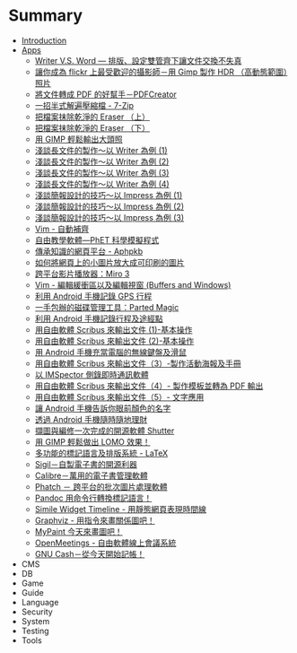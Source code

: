 # Summary

* [Introduction](README.md)
* [Apps](APP/README.md)
   * [Writer V.S. Word — 排版、設定雙管齊下讓文件交換不失真](APP/Apps-200807-Writer.md)
   * [讓你成為 flickr 上最受歡迎的攝影師－用 Gimp 製作 HDR （高動態範圍）照片](APP/Apps-200809-Gimp.md)
   * [將文件轉成 PDF 的好幫手－PDFCreator](APP/Apps-200809-PDFCreator.md)
   * [一招半式解遍壓縮檔 - 7-Zip](APP/Apps-200812-7zip.md)
   * [把檔案抹除乾淨的 Eraser （上）](APP/Apps-200812-Eraser1.md)
   * [把檔案抹除乾淨的 Eraser （下）](APP/Apps-200812-Eraser2.md)
   * [用 GIMP 輕鬆輸出大頭照](APP/Apps-200904-GIMP.md)
   * [淺談長文件的製作～以 Writer 為例 (1)](APP/Apps-200905-Writer1.md)
   * [淺談長文件的製作～以 Writer 為例 (2)](APP/Apps-200905-Writer2.md)
   * [淺談長文件的製作～以 Writer 為例 (3)](APP/Apps-200905-Writer3.md)
   * [淺談長文件的製作～以 Writer 為例 (4)](APP/Apps-200905-Writer4.md)
   * [淺談簡報設計的技巧～以 Impress 為例 (1)](APP/Apps-200909-Impress1.md)
   * [淺談簡報設計的技巧～以 Impress 為例 (2)](APP/Apps-200909-Impress2.md)
   * [淺談簡報設計的技巧～以 Impress 為例 (3)](APP/Apps-200910-Impress3.md)
   * [Vim - 自動補齊](APP/Apps-200912-vim.md)
   * [自由教學軟體—PhET 科學模擬程式](APP/Apps-201003-PhET.md)
   * [傳承知識的網頁平台 - Aphpkb](APP/Apps-201005-Aphpkb.md)
   * [如何將網頁上的小圖片放大成可印刷的圖片](APP/Apps-201005-pics.md)
   * [跨平台影片播放器：Miro 3](APP/Apps-201006-Miro3.md)
   * [Vim - 編輯緩衝區以及編輯視窗 (Buffers and Windows)](APP/Apps-201006-Vim.md)
   * [利用 Android 手機記錄 GPS 行程](APP/Apps-201008-GPS.md)
   * [一手包辦的磁碟管理工具：Parted Magic](APP/Apps-201009-PartedMagic.md)
   * [利用 Android 手機記錄行程及途經點](APP/Apps-201010-Android.md)
   * [用自由軟體 Scribus 來輸出文件 (1)-基本操作](APP/Apps-201010-Scribus1.md)
   * [用自由軟體 Scribus 來輸出文件 (2)-基本操作](APP/Apps-201011-Scribus2.md)
   * [用 Android 手機充當電腦的無線鍵盤及滑鼠](APP/Apps-201012-Android.md)
   * [用自由軟體 Scribus 來輸出文件（3）-製作活動海報及手冊](APP/Apps-201012-Scribus3.md)
   * [以 IMSpector 側錄即時通訊軟體](APP/Apps-201101-IMSpector.md)
   * [用自由軟體 Scribus 來輸出文件（4）- 製作模板並轉為 PDF 輸出](APP/Apps-201101-Scribus4.md)
   * [用自由軟體 Scribus 來輸出文件（5）- 文字應用](APP/Apps-201102-Scribus5.md) 
   * [讓 Android 手機告訴你眼前顏色的名字](APP/Apps-201104-Android.md) 
   * [透過 Android 手機隨時隨地理財](APP/Apps-201108-Android.md)
   * [擷圖與編修一次完成的開源軟體 Shutter](APP/Apps-201109-Shutter.md)
   * [用 GIMP 輕鬆做出 LOMO 效果！](APP/Apps-201202-GIMP.md) 
   * [多功能的標記語言及排版系統 - LaTeX](APP/Apps-201203-LaTeX.md)
   * [Sigil－自製電子書的開源利器](APP/Apps-201206-Sigil.md)
   * [Calibre－萬用的電子書管理軟體](APP/Apps-201207-Calibre.md)
   * [Phatch － 跨平台的批次圖片處理軟體](APP/Apps-201208-Phatch.md)
   * [Pandoc 用命令行轉換標記語言！](APP/Apps-201209-Pandoc.md)
   * [Simile Widget Timeline - 用靜態網頁表現時間線](APP/Apps-201209-SWT.md)
   * [Graphviz - 用指令來畫關係圖吧！](APP/Apps-201210-Graphviz.md)
   * [MyPaint 今天來畫圖吧！](APP/Apps-201210-MyPaint.md)
   * [OpenMeetings - 自由軟體線上會議系統](APP/Apps-201210-OpenMeetings.md)
   * [GNU Cash－從今天開始記帳！](APP/Apps-201303-GNUCash.md)
* CMS
* DB
* Game
* Guide
* Language
* Security
* System
* Testing
* Tools

